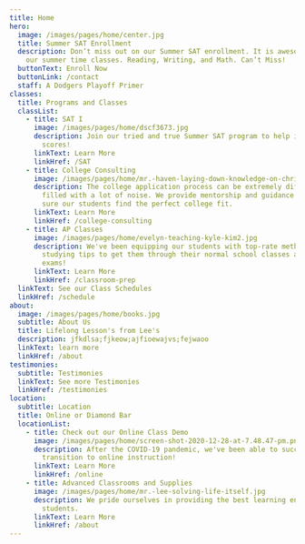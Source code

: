 ```yaml
---
title: Home
hero:
  image: /images/pages/home/center.jpg
  title: Summer SAT Enrollment
  description: Don’t miss out on our Summer SAT enrollment. It is awesome. we love
    our summer time classes. Reading, Writing, and Math. Can’t Miss!
  buttonText: Enroll Now
  buttonLink: /contact
  staff: A Dodgers Playoff Primer
classes:
  title: Programs and Classes
  classList:
    - title: SAT I
      image: /images/pages/home/dscf3673.jpg
      description: Join our tried and true Summer SAT program to help improve your SAT
        scores!
      linkText: Learn More
      linkHref: /SAT
    - title: College Consulting
      image: /images/pages/home/mr.-haven-laying-down-knowledge-on-christa.jpg
      description: The college application process can be extremely difficult and
        filled with a lot of noise. We provide mentorship and guidance to make
        sure our students find the perfect college fit.
      linkText: Learn More
      linkHref: /college-consulting
    - title: AP Classes
      image: /images/pages/home/evelyn-teaching-kyle-kim2.jpg
      description: We've been equipping our students with top-rate methods and
        studying tips to get them through their normal school classes and AP
        exams!
      linkText: Learn More
      linkHref: /classroom-prep
  linkText: See our Class Schedules
  linkHref: /schedule
about:
  image: /images/pages/home/books.jpg
  subtitle: About Us
  title: Lifelong Lesson's from Lee's
  description: jfkdlsa;fjkeow;ajfioewajvs;fejwaoo
  linkText: learn more
  linkHref: /about
testimonies:
  subtitle: Testimonies
  linkText: See more Testimonies
  linkHref: /testimonies
location:
  subtitle: Location
  title: Online or Diamond Bar
  locationList:
    - title: Check out our Online Class Demo
      image: /images/pages/home/screen-shot-2020-12-28-at-7.48.47-pm.png
      description: After the COVID-19 pandemic, we've been able to successfully
        transition to online instruction!
      linkText: Learn More
      linkHref: /online
    - title: Advanced Classrooms and Supplies
      image: /images/pages/home/mr.-lee-solving-life-itself.jpg
      description: We pride ourselves in providing the best learning environemnt for
        students.
      linkText: Learn More
      linkHref: /about
---
```

